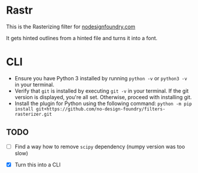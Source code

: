 # Rastr

This is the Rasterizing filter for [nodesignfoundry.com](https://nodesignfoundry.com)

It gets hinted outlines from a hinted file and turns it into a font.


# CLI
- Ensure you have Python 3 installed by running `python -v` or `python3 -v` in your terminal.
- Verify that `git` is installed by executing `git -v` in your terminal. If the git version is displayed, you're all set. Otherwise, proceed with installing git.
- Install the plugin for Python using the following command: `python -m pip install git+https://github.com/no-design-foundry/filters-rasterizer.git`

## TODO

- [ ] Find a way how to remove `scipy` dependency (numpy version was too slow)
- [x] Turn this into a CLI 

